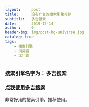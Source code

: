 ```yaml
---
layout:     post
title:      没有广告的搜索引擎推荐
subtitle:   多吉搜索
date:       2019-12-14
author:     0
header-img: img/post-bg-universe.jpg
catalog: true
tags:
    - 搜索引擎
    - 浏览器
    - 无广告
---
```




### 搜索引擎名字为： 多吉搜索

### [点我使用多吉搜索](https://www.dogedoge.com/) 

非常好用的搜索引擎，推荐使用。
